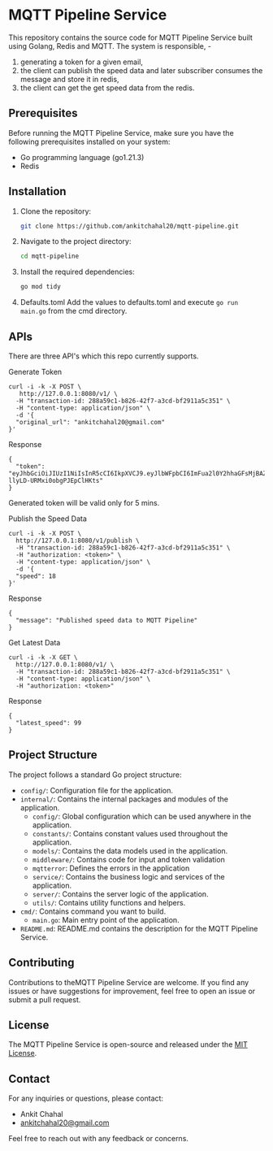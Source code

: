 # MQTT Pipeline Service

This repository contains the source code for MQTT Pipeline Service built using Golang, Redis and MQTT. The system is responsible, -
1) generating a token for a given email, 
2) the client can publish the speed data and later subscriber consumes the message and store it in redis, 
3) the client can get the get speed data from the redis.

## Prerequisites

Before running the MQTT Pipeline Service, make sure you have the following prerequisites installed on your system:

- Go programming language (go1.21.3)
- Redis

## Installation

1. Clone the repository:

   ```bash
   git clone https://github.com/ankitchahal20/mqtt-pipeline.git
   ```

2. Navigate to the project directory:

   ```bash
   cd mqtt-pipeline
   ```

3. Install the required dependencies:

   ```bash
   go mod tidy
   ```

4. Defaults.toml
Add the values to defaults.toml and execute `go run main.go` from the cmd directory.

## APIs
There are three API's which this repo currently supports.

Generate Token
```
curl -i -k -X POST \
   http://127.0.0.1:8080/v1/ \
  -H "transaction-id: 288a59c1-b826-42f7-a3cd-bf2911a5c351" \
  -H "content-type: application/json" \
  -d '{
  "original_url": "ankitchahal20@gmail.com"
}'
```
Response
```
{
  "token": "eyJhbGciOiJIUzI1NiIsInR5cCI6IkpXVCJ9.eyJlbWFpbCI6ImFua2l0Y2hhaGFsMjBAZ21haWwuY29tIiwiZXhwIjoxNzAwODM4MTA3fQ.Npv6dm0EMIi3WKMI1-llyLD-URMxi0obgPJEpClHKts"
}
```
Generated token will be valid only for 5 mins.


Publish the Speed Data
```
curl -i -k -X POST \
  http://127.0.0.1:8080/v1/publish \
  -H "transaction-id: 288a59c1-b826-42f7-a3cd-bf2911a5c351" \
  -H "authorization: <token>" \
  -H "content-type: application/json" \
  -d '{
  "speed": 18
}'
```

Response
```
{
  "message": "Published speed data to MQTT Pipeline"
}
```

Get Latest Data

```
curl -i -k -X GET \
  http://127.0.0.1:8080/v1/ \
  -H "transaction-id: 288a59c1-b826-42f7-a3cd-bf2911a5c351" \
  -H "content-type: application/json" \
  -H "authorization: <token>"
```
Response
```
{
  "latest_speed": 99
}
```


## Project Structure

The project follows a standard Go project structure:

- `config/`: Configuration file for the application.
- `internal/`: Contains the internal packages and modules of the application.
  - `config/`: Global configuration which can be used anywhere in the application.
  - `constants/`: Contains constant values used throughout the application.
  - `models/`: Contains the data models used in the application.
  - `middleware/`: Contains code for input and token validation
  - `mqtterror`: Defines the errors in the application
  - `service/`: Contains the business logic and services of the application.
  - `server/`: Contains the server logic of the application.
  - `utils/`: Contains utility functions and helpers.
- `cmd/`:  Contains command you want to build.
    - `main.go`: Main entry point of the application.
- `README.md`: README.md contains the description for the MQTT Pipeline Service.

## Contributing

Contributions to theMQTT Pipeline Service are welcome. If you find any issues or have suggestions for improvement, feel free to open an issue or submit a pull request.

## License

The MQTT Pipeline Service is open-source and released under the [MIT License](LICENSE).

## Contact

For any inquiries or questions, please contact:

- Ankit Chahal
- ankitchahal20@gmail.com

Feel free to reach out with any feedback or concerns.
